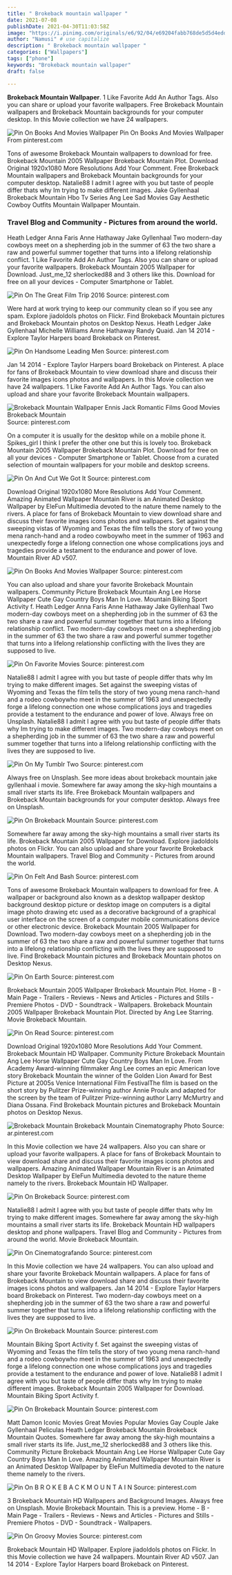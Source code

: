 ```yaml
---
title: " Brokeback mountain wallpaper "
date: 2021-07-08
publishDate: 2021-04-30T11:03:58Z
image: "https://i.pinimg.com/originals/e6/92/04/e69204fabb768de5d5d4eddd83141064.jpg"
author: "Namusi" # use capitalize
description: " Brokeback mountain wallpaper "
categories: ["Wallpapers"]
tags: ["phone"]
keywords: "Brokeback mountain wallpaper"
draft: false

---
```



**Brokeback Mountain Wallpaper**. 1 Like Favorite Add An Author Tags. Also you can share or upload your favorite wallpapers. Free Brokeback Mountain wallpapers and Brokeback Mountain backgrounds for your computer desktop. In this Movie collection we have 24 wallpapers.

![Pin On Books And Movies Wallpaper](https://i.pinimg.com/736x/47/bc/c9/47bcc926ce2211f0a580d8e84c0a1397.jpg "Pin On Books And Movies Wallpaper")
Pin On Books And Movies Wallpaper From pinterest.com


Tons of awesome Brokeback Mountain wallpapers to download for free. Brokeback Mountain 2005 Wallpaper Brokeback Mountain Plot. Download Original 1920x1080 More Resolutions Add Your Comment. Free Brokeback Mountain wallpapers and Brokeback Mountain backgrounds for your computer desktop. Natalie88 I admit I agree with you but taste of people differ thats why Im trying to make different images. Jake Gyllenhaal Brokeback Mountain Hbo Tv Series Ang Lee Sad Movies Gay Aesthetic Cowboy Outfits Mountain Wallpaper Mountain.

### Travel Blog and Community - Pictures from around the world.

Heath Ledger Anna Faris Anne Hathaway Jake Gyllenhaal Two modern-day cowboys meet on a shepherding job in the summer of 63 the two share a raw and powerful summer together that turns into a lifelong relationship conflict. 1 Like Favorite Add An Author Tags. Also you can share or upload your favorite wallpapers. Brokeback Mountain 2005 Wallpaper for Download. Just_me_12 sherlocked88 and 3 others like this. Download for free on all your devices - Computer Smartphone or Tablet.


![Pin On The Great Film Trip 2016](https://i.pinimg.com/originals/37/22/29/372229ae6427eab5dc7061aeb03402cc.jpg "Pin On The Great Film Trip 2016")
Source: pinterest.com

Were hard at work trying to keep our community clean so if you see any spam. Explore jiadoldols photos on Flickr. Find Brokeback Mountain pictures and Brokeback Mountain photos on Desktop Nexus. Heath Ledger Jake Gyllenhaal Michelle Williams Anne Hathaway Randy Quaid. Jan 14 2014 - Explore Taylor Harpers board Brokeback on Pinterest.

![Pin On Handsome Leading Men](https://i.pinimg.com/originals/ad/e7/13/ade7139abf84c7c4c03d8f4caa863ca5.jpg "Pin On Handsome Leading Men")
Source: pinterest.com

Jan 14 2014 - Explore Taylor Harpers board Brokeback on Pinterest. A place for fans of Brokeback Mountain to view download share and discuss their favorite images icons photos and wallpapers. In this Movie collection we have 24 wallpapers. 1 Like Favorite Add An Author Tags. You can also upload and share your favorite Brokeback Mountain wallpapers.

![Brokeback Mountain Wallpaper Ennis Jack Romantic Films Good Movies Brokeback Mountain](https://i.pinimg.com/originals/14/8d/5f/148d5ff0fb41a23e10a9ede7df0894e6.jpg "Brokeback Mountain Wallpaper Ennis Jack Romantic Films Good Movies Brokeback Mountain")
Source: pinterest.com

On a computer it is usually for the desktop while on a mobile phone it. Spikes_girl I think I prefer the other one but this is lovely too. Brokeback Mountain 2005 Wallpaper Brokeback Mountain Plot. Download for free on all your devices - Computer Smartphone or Tablet. Choose from a curated selection of mountain wallpapers for your mobile and desktop screens.

![Pin On And Cut We Got It](https://i.pinimg.com/originals/11/65/41/116541d5c437133e47b9341a06ffb2cc.jpg "Pin On And Cut We Got It")
Source: pinterest.com

Download Original 1920x1080 More Resolutions Add Your Comment. Amazing Animated Wallpaper Mountain River is an Animated Desktop Wallpaper by EleFun Multimedia devoted to the nature theme namely to the rivers. A place for fans of Brokeback Mountain to view download share and discuss their favorite images icons photos and wallpapers. Set against the sweeping vistas of Wyoming and Texas the film tells the story of two young mena ranch-hand and a rodeo cowboywho meet in the summer of 1963 and unexpectedly forge a lifelong connection one whose complications joys and tragedies provide a testament to the endurance and power of love. Mountain River AD v507.

![Pin On Books And Movies Wallpaper](https://i.pinimg.com/736x/47/bc/c9/47bcc926ce2211f0a580d8e84c0a1397.jpg "Pin On Books And Movies Wallpaper")
Source: pinterest.com

You can also upload and share your favorite Brokeback Mountain wallpapers. Community Picture Brokeback Mountain Ang Lee Horse Wallpaper Cute Gay Country Boys Man In Love. Mountain Biking Sport Activity f. Heath Ledger Anna Faris Anne Hathaway Jake Gyllenhaal Two modern-day cowboys meet on a shepherding job in the summer of 63 the two share a raw and powerful summer together that turns into a lifelong relationship conflict. Two modern-day cowboys meet on a shepherding job in the summer of 63 the two share a raw and powerful summer together that turns into a lifelong relationship conflicting with the lives they are supposed to live.

![Pin On Favorite Movies](https://i.pinimg.com/originals/b9/7b/05/b97b05b0c8ea39d5209d6c6ea6a805d7.jpg "Pin On Favorite Movies")
Source: pinterest.com

Natalie88 I admit I agree with you but taste of people differ thats why Im trying to make different images. Set against the sweeping vistas of Wyoming and Texas the film tells the story of two young mena ranch-hand and a rodeo cowboywho meet in the summer of 1963 and unexpectedly forge a lifelong connection one whose complications joys and tragedies provide a testament to the endurance and power of love. Always free on Unsplash. Natalie88 I admit I agree with you but taste of people differ thats why Im trying to make different images. Two modern-day cowboys meet on a shepherding job in the summer of 63 the two share a raw and powerful summer together that turns into a lifelong relationship conflicting with the lives they are supposed to live.

![Pin On My Tumblr Two](https://i.pinimg.com/originals/7c/ec/76/7cec76e2eb8bb93c5278ebec39a1c8c5.png "Pin On My Tumblr Two")
Source: pinterest.com

Always free on Unsplash. See more ideas about brokeback mountain jake gyllenhaal i movie. Somewhere far away among the sky-high mountains a small river starts its life. Free Brokeback Mountain wallpapers and Brokeback Mountain backgrounds for your computer desktop. Always free on Unsplash.

![Pin On Brokeback Mountain](https://i.pinimg.com/originals/1a/bf/9c/1abf9c0ceb48062b92dba823f04441a8.jpg "Pin On Brokeback Mountain")
Source: pinterest.com

Somewhere far away among the sky-high mountains a small river starts its life. Brokeback Mountain 2005 Wallpaper for Download. Explore jiadoldols photos on Flickr. You can also upload and share your favorite Brokeback Mountain wallpapers. Travel Blog and Community - Pictures from around the world.

![Pin On Felt And Bash](https://i.pinimg.com/originals/9c/91/be/9c91beba300d4d7fbef2eaea80ca228e.jpg "Pin On Felt And Bash")
Source: pinterest.com

Tons of awesome Brokeback Mountain wallpapers to download for free. A wallpaper or background also known as a desktop wallpaper desktop background desktop picture or desktop image on computers is a digital image photo drawing etc used as a decorative background of a graphical user interface on the screen of a computer mobile communications device or other electronic device. Brokeback Mountain 2005 Wallpaper for Download. Two modern-day cowboys meet on a shepherding job in the summer of 63 the two share a raw and powerful summer together that turns into a lifelong relationship conflicting with the lives they are supposed to live. Find Brokeback Mountain pictures and Brokeback Mountain photos on Desktop Nexus.

![Pin On Earth](https://i.pinimg.com/originals/a4/8d/34/a48d34ade9c0d8030d2f660827b11e1b.jpg "Pin On Earth")
Source: pinterest.com

Brokeback Mountain 2005 Wallpaper Brokeback Mountain Plot. Home - B - Main Page - Trailers - Reviews - News and Articles - Pictures and Stills - Premiere Photos - DVD - Soundtrack - Wallpapers. Brokeback Mountain 2005 Wallpaper Brokeback Mountain Plot. Directed by Ang Lee Starring. Movie Brokeback Mountain.

![Pin On Read](https://i.pinimg.com/736x/d1/77/83/d1778358cb54cd4976c3df7e895016ae--the-new-yorker-short-stories.jpg "Pin On Read")
Source: pinterest.com

Download Original 1920x1080 More Resolutions Add Your Comment. Brokeback Mountain HD Wallpaper. Community Picture Brokeback Mountain Ang Lee Horse Wallpaper Cute Gay Country Boys Man In Love. From Academy Award-winning filmmaker Ang Lee comes an epic American love story Brokeback Mountain the winner of the Golden Lion Award for Best Picture at 2005s Venice International Film FestivalThe film is based on the short story by Pulitzer Prize-winning author Annie Proulx and adapted for the screen by the team of Pulitzer Prize-winning author Larry McMurtry and Diana Ossana. Find Brokeback Mountain pictures and Brokeback Mountain photos on Desktop Nexus.

![Brokeback Mountain Brokeback Mountain Cinematography Photo](https://i.pinimg.com/564x/ac/e7/a2/ace7a218dc007b0b1af41e3770c4edd7.jpg "Brokeback Mountain Brokeback Mountain Cinematography Photo")
Source: ar.pinterest.com

In this Movie collection we have 24 wallpapers. Also you can share or upload your favorite wallpapers. A place for fans of Brokeback Mountain to view download share and discuss their favorite images icons photos and wallpapers. Amazing Animated Wallpaper Mountain River is an Animated Desktop Wallpaper by EleFun Multimedia devoted to the nature theme namely to the rivers. Brokeback Mountain HD Wallpaper.

![Pin On Brokeback](https://i.pinimg.com/originals/0c/bc/c7/0cbcc70c4b7b58d56ef65f920d5de498.png "Pin On Brokeback")
Source: pinterest.com

Natalie88 I admit I agree with you but taste of people differ thats why Im trying to make different images. Somewhere far away among the sky-high mountains a small river starts its life. Brokeback Mountain HD wallpapers desktop and phone wallpapers. Travel Blog and Community - Pictures from around the world. Movie Brokeback Mountain.

![Pin On Cinematografando](https://i.pinimg.com/originals/01/bd/11/01bd11952efe7f7714b0714e97da28c0.jpg "Pin On Cinematografando")
Source: pinterest.com

In this Movie collection we have 24 wallpapers. You can also upload and share your favorite Brokeback Mountain wallpapers. A place for fans of Brokeback Mountain to view download share and discuss their favorite images icons photos and wallpapers. Jan 14 2014 - Explore Taylor Harpers board Brokeback on Pinterest. Two modern-day cowboys meet on a shepherding job in the summer of 63 the two share a raw and powerful summer together that turns into a lifelong relationship conflicting with the lives they are supposed to live.

![Pin On Brokeback Mountain](https://i.pinimg.com/originals/2f/27/27/2f2727759dde18840910d50b0c119e87.gif "Pin On Brokeback Mountain")
Source: pinterest.com

Mountain Biking Sport Activity f. Set against the sweeping vistas of Wyoming and Texas the film tells the story of two young mena ranch-hand and a rodeo cowboywho meet in the summer of 1963 and unexpectedly forge a lifelong connection one whose complications joys and tragedies provide a testament to the endurance and power of love. Natalie88 I admit I agree with you but taste of people differ thats why Im trying to make different images. Brokeback Mountain 2005 Wallpaper for Download. Mountain Biking Sport Activity f.

![Pin On Brokeback Mountain](https://i.pinimg.com/originals/f2/ad/ea/f2adea26cc3416f351d3d1aa6994d944.jpg "Pin On Brokeback Mountain")
Source: pinterest.com

Matt Damon Iconic Movies Great Movies Popular Movies Gay Couple Jake Gyllenhaal Peliculas Heath Ledger Brokeback Mountain Brokeback Mountain Quotes. Somewhere far away among the sky-high mountains a small river starts its life. Just_me_12 sherlocked88 and 3 others like this. Community Picture Brokeback Mountain Ang Lee Horse Wallpaper Cute Gay Country Boys Man In Love. Amazing Animated Wallpaper Mountain River is an Animated Desktop Wallpaper by EleFun Multimedia devoted to the nature theme namely to the rivers.

![Pin On B R O K E B A C K M O U N T A I N](https://i.pinimg.com/originals/10/b1/dc/10b1dc2b3eb1fd5d24f0316c0a53cabf.jpg "Pin On B R O K E B A C K M O U N T A I N")
Source: pinterest.com

3 Brokeback Mountain HD Wallpapers and Background Images. Always free on Unsplash. Movie Brokeback Mountain. This is a preview. Home - B - Main Page - Trailers - Reviews - News and Articles - Pictures and Stills - Premiere Photos - DVD - Soundtrack - Wallpapers.

![Pin On Groovy Movies](https://i.pinimg.com/originals/e6/92/04/e69204fabb768de5d5d4eddd83141064.jpg "Pin On Groovy Movies")
Source: pinterest.com

Brokeback Mountain HD Wallpaper. Explore jiadoldols photos on Flickr. In this Movie collection we have 24 wallpapers. Mountain River AD v507. Jan 14 2014 - Explore Taylor Harpers board Brokeback on Pinterest.

